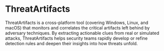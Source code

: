 # ThreatArtifacts
ThreatArtifacts is a cross-platform tool (covering Windows, Linux, and macOS) that monitors and correlates the critical artifacts left behind by adversary techniques. 
By extracting actionable clues from real or simulated attacks, ThreatArtifacts helps security teams rapidly develop or refine detection rules and deepen their insights into how threats unfold.

